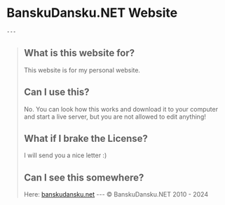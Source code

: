 # BanskuDansku.NET Website
	---
> ## What is this website for?
> This website is for my personal website.
> ## Can I use this?
> No. You can look how this works and download it to your computer and start a live server, but you are not allowed to edit anything!
> ## What if I brake the License?
> I will send you a nice letter :)
> ## Can I see this somewhere?
> Here: [banskudansku.net](https://banskudansku.net/)
	---
© BanskuDansku.NET 2010 - 2024
